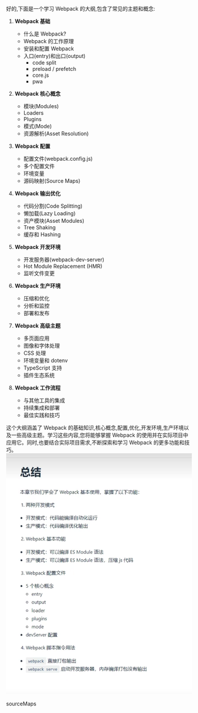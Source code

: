 好的,下面是一个学习 Webpack 的大纲,包含了常见的主题和概念:

1. **Webpack 基础**
   - 什么是 Webpack?
   - Webpack 的工作原理
   - 安装和配置 Webpack
   - 入口(entry)和出口(output)
     - code split
     - preload / prefetch
     - core.js
     - pwa

2. **Webpack 核心概念**
   - 模块(Modules)
   - Loaders
   - Plugins
   - 模式(Mode)
   - 资源解析(Asset Resolution)

3. **Webpack 配置**
   - 配置文件(webpack.config.js)
   - 多个配置文件
   - 环境变量
   - 源码映射(Source Maps)

4. **Webpack 输出优化**
   - 代码分割(Code Splitting)
   - 懒加载(Lazy Loading)
   - 资产模块(Asset Modules)
   - Tree Shaking
   - 缓存和 Hashing

5. **Webpack 开发环境**
   - 开发服务器(webpack-dev-server)
   - Hot Module Replacement (HMR)
   - 监听文件变更

6. **Webpack 生产环境**
   - 压缩和优化
   - 分析和监控
   - 部署和发布

7. **Webpack 高级主题**
   - 多页面应用
   - 图像和字体处理
   - CSS 处理
   - 环境变量和 dotenv
   - TypeScript 支持
   - 插件生态系统

8. **Webpack 工作流程**
   - 与其他工具的集成
   - 持续集成和部署
   - 最佳实践和技巧

这个大纲涵盖了 Webpack 的基础知识,核心概念,配置,优化,开发环境,生产环境以及一些高级主题。学习这些内容,您将能够掌握 Webpack 的使用并在实际项目中应用它。同时,也要结合实际项目需求,不断探索和学习 Webpack 的更多功能和技巧。
![alt text](image.png)

sourceMaps